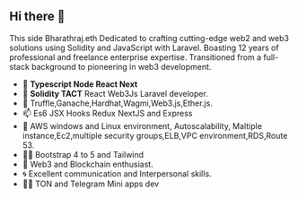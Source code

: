 ## Hi there 👋 

This side Bharathraj.eth Dedicated to crafting cutting-edge web2 and web3 solutions using Solidity and JavaScript with Laravel. Boasting 12 years of professional and freelance enterprise expertise. Transitioned from a full-stack background to pioneering in web3 development.

- 👯 **Typescript Node React Next**
- 🔭 **Solidity TACT** React Web3Js Laravel developer.
- 🚀 Truffle,Ganache,Hardhat,Wagmi,Web3.js,Ether.js.
- 📫 Es6 JSX Hooks Redux NextJS and Express
- 💬 AWS windows and Linux environment, Autoscalability, Maltiple instance,Ec2,multiple security groups,ELB,VPC environment,RDS,Route 53.
- 🧑‍💻 Bootstrap 4 to 5 and Tailwind
- 👯 Web3 and Blockchain enthusiast.
- 🌀 Excellent communication and Interpersonal skills. 
- 🧑‍💻 TON and Telegram Mini apps dev
   



